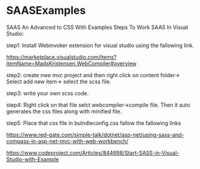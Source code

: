 # SAASExamples
SAAS An Advanced to CSS With Examples
Steps To Work SAAS In Visual Studio:

step1: Install Webinvoker extension for visual studio using the fallowing link.

https://marketplace.visualstudio.com/items?itemName=MadsKristensen.WebCompiler#overview

step2: create nwe mvc project and then right click on content folder-> Select add new item-> select the scss file.

step3: write your own scss code.

step4: Right click on that file selct webcompiler->compile file. Then it auto generates the css files along with minified file.

step5: Place that css file in bulndleconfig.css
fallow the fallowing links

https://www.red-gate.com/simple-talk/dotnet/asp-net/using-sass-and-compass-in-asp-net-mvc-with-web-workbench/

https://www.codeproject.com/Articles/844698/Start-SASS-in-Visual-Studio-with-Example

